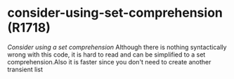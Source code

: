 # consider-using-set-comprehension (R1718)
*Consider using a set comprehension* Although there is nothing
syntactically wrong with this code, it is hard to read and can be
simplified to a set comprehension.Also it is faster since you don\'t
need to create another transient list

